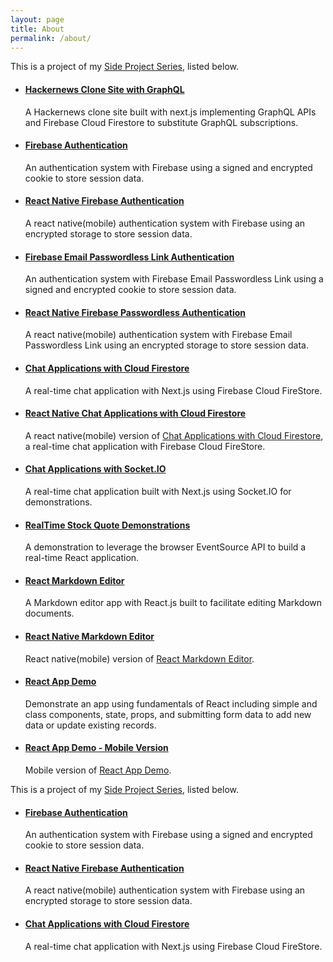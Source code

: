 ```yaml
---
layout: page
title: About
permalink: /about/
---
```


This is a project of my [Side Project Series](https://jglchen.github.io/), listed below.

- #### [Hackernews Clone Site with GraphQL](https://jglchen.github.io/hackernews-nextjs-apollo/)
    A Hackernews clone site built with next.js implementing GraphQL APIs and Firebase Cloud Firestore to substitute GraphQL subscriptions.

- #### [Firebase Authentication](https://jglchen.github.io/firebase-auth/)
    An authentication system with Firebase using a signed and encrypted cookie to store session data.

- #### [React Native Firebase Authentication](https://jglchen.github.io/react-native-firebase-auth/)
    A react native(mobile) authentication system with Firebase using an encrypted storage to store session data.

- #### [Firebase Email Passwordless Link Authentication](https://jglchen.github.io/firebase-auth-email/)
    An authentication system with Firebase Email Passwordless Link using a signed and encrypted cookie to store session data.

- #### [React Native Firebase Passwordless Authentication](https://jglchen.github.io/react-native-firebase-auth-email/)
    A react native(mobile) authentication system with Firebase Email Passwordless Link using an encrypted storage to store session data.

- #### [Chat Applications with Cloud Firestore](https://jglchen.github.io/firestore-realtime-chat/)
    A real-time chat application with Next.js using Firebase Cloud FireStore.

- #### [React Native Chat Applications with Cloud Firestore](https://jglchen.github.io/firestore-realtime-chat-mobile/)
    A react native(mobile) version of [Chat Applications with Cloud Firestore](https://jglchen.github.io/firestore-realtime-chat/), a real-time chat application with Firebase Cloud FireStore.

- #### [Chat Applications with Socket.IO](https://jglchen.github.io/nextjs-socket-chat/)
    A real-time chat application built with Next.js using Socket.IO for demonstrations.

- #### [RealTime Stock Quote Demonstrations](https://jglchen.github.io/realtime-stock-next/)
    A demonstration to leverage the browser EventSource API to build a real-time React application.

- #### [React Markdown Editor](https://jglchen.github.io/react-md-editor/)
    A Markdown editor app with React.js built to facilitate editing Markdown documents.

- #### [React Native Markdown Editor](https://jglchen.github.io/react-native-md-editor/)
    React native(mobile) version of [React Markdown Editor](https://jglchen.github.io/react-md-editor/).

- #### [React App Demo](https://jglchen.github.io/react-app-demo/)
    Demonstrate an app using fundamentals of React including simple and class components, state, props, and submitting form data to add new data or update existing records.

- #### [React App Demo - Mobile Version](https://jglchen.github.io/react-app-demo-mobile/)
    Mobile version of [React App Demo](https://jglchen.github.io/react-app-demo/). 

This is a project of my [Side Project Series](https://jglchen.github.io/), listed below.

- #### [Firebase Authentication](https://jglchen.github.io/firebase-auth/)
    An authentication system with Firebase using a signed and encrypted cookie to store session data.

- #### [React Native Firebase Authentication](https://jglchen.github.io/react-native-firebase-auth/)
    A react native(mobile) authentication system with Firebase using an encrypted storage to store session data.

- #### [Chat Applications with Cloud Firestore](https://jglchen.github.io/firestore-realtime-chat/)
    A real-time chat application with Next.js using Firebase Cloud FireStore.
